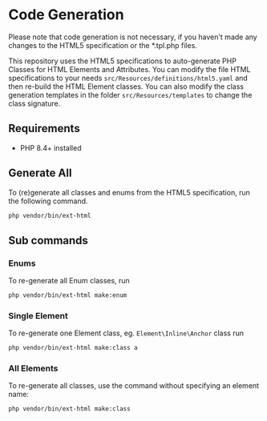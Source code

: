 # Code Generation

Please note that code generation is not necessary, if you haven't made any changes to the HTML5 specification or the *.tpl.php files.

This repository uses the HTML5 specifications to auto-generate PHP Classes for HTML Elements and Attributes.
You can modify the file HTML specifications to your needs `src/Resources/definitions/html5.yaml` and then re-build the HTML Element classes.
You can also modify the class generation templates in the folder `src/Resources/templates` to change the class signature.

## Requirements
- PHP 8.4+ installed

## Generate All
To (re)generate all classes and enums from the HTML5 specification, run the following command.
```bash
php vendor/bin/ext-html
```
## Sub commands

### Enums

To re-generate all Enum classes, run
```bash
php vendor/bin/ext-html make:enum
```

### Single Element
To re-generate one Element class, eg. `Element\Inline\Anchor` class run
```bash
php vendor/bin/ext-html make:class a
```

### All Elements
To re-generate all classes, use the command without specifying an element name:
```bash
php vendor/bin/ext-html make:class
```
